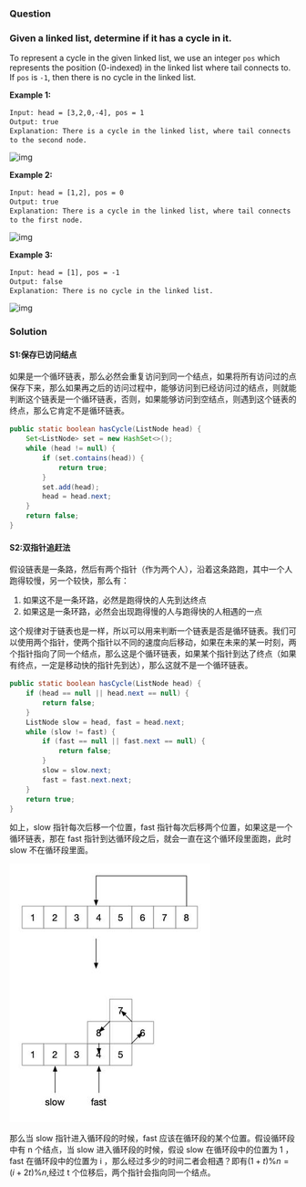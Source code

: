 ### Question

### Given a linked list, determine if it has a cycle in it.

To represent a cycle in the given linked list, we use an integer `pos` which represents the position (0-indexed) in the linked list where tail connects to. If `pos` is `-1`, then there is no cycle in the linked list.

 

**Example 1:**

```
Input: head = [3,2,0,-4], pos = 1
Output: true
Explanation: There is a cycle in the linked list, where tail connects to the second node.
```

![img](https://assets.leetcode.com/uploads/2018/12/07/circularlinkedlist.png)

**Example 2:**

```
Input: head = [1,2], pos = 0
Output: true
Explanation: There is a cycle in the linked list, where tail connects to the first node.
```

![img](https://assets.leetcode.com/uploads/2018/12/07/circularlinkedlist_test2.png)

**Example 3:**

```
Input: head = [1], pos = -1
Output: false
Explanation: There is no cycle in the linked list.
```

![img](https://assets.leetcode.com/uploads/2018/12/07/circularlinkedlist_test3.png)

### Solution

#### S1:保存已访问结点

如果是一个循环链表，那么必然会重复访问到同一个结点，如果将所有访问过的点保存下来，那么如果再之后的访问过程中，能够访问到已经访问过的结点，则就能判断这个链表是一个循环链表，否则，如果能够访问到空结点，则遇到这个链表的终点，那么它肯定不是循环链表。

```java
public static boolean hasCycle(ListNode head) {
    Set<ListNode> set = new HashSet<>();
    while (head != null) {
        if (set.contains(head)) {
            return true;
        }
        set.add(head);
        head = head.next;
    }
    return false;
}
```

#### S2:双指针追赶法

假设链表是一条路，然后有两个指针（作为两个人），沿着这条路跑，其中一个人跑得较慢，另一个较快，那么有：

1.  如果这不是一条环路，必然是跑得快的人先到达终点
2.  如果这是一条环路，必然会出现跑得慢的人与跑得快的人相遇的一点

这个规律对于链表也是一样，所以可以用来判断一个链表是否是循环链表。我们可以使用两个指针，使两个指针以不同的速度向后移动，如果在未来的某一时刻，两个指针指向了同一个结点，那么这是个循环链表，如果某个指针到达了终点（如果有终点，一定是移动快的指针先到达），那么这就不是一个循环链表。

```java
public static boolean hasCycle(ListNode head) {
    if (head == null || head.next == null) {
        return false;
    }
    ListNode slow = head, fast = head.next;
    while (slow != fast) {
        if (fast == null || fast.next == null) {
            return false;
        }
        slow = slow.next;
        fast = fast.next.next;
    }
    return true;
}
```

如上，slow 指针每次后移一个位置，fast 指针每次后移两个位置，如果这是一个循环链表，那在 fast 指针到达循环段之后，就会一直在这个循环段里面跑，此时 slow 不在循环段里面。

![](./linked_list_cycle_1.jpg)

那么当 slow 指针进入循环段的时候，fast 应该在循环段的某个位置。假设循环段中有 n 个结点，当 slow 进入循环段的时候，假设 slow 在循环段中的位置为 1 ，fast 在循环段中的位置为 i ，那么经过多少的时间二者会相遇？即有$(1 + t) \% n = (i + 2t) \% n​$,经过 t 个位移后，两个指针会指向同一个结点。